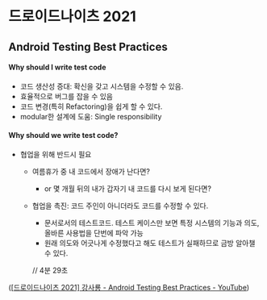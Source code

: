 # 드로이드나이츠 2021

## Android Testing Best Practices 

#### Why should I write test code

- 코드 생산성 증대: 확신을 갖고 시스템을 수정할 수 있음.
- 효율적으로 버그를 잡을 수 있음
- 코드 변경(특히 Refactoring)을 쉽게 할 수 있다.
- modular한 설계에 도움: Single responsibility

#### Why should we write test code?

- 협업을 위해 반드시 필요

  - 여름휴가 중 내 코드에서 장애가 난다면?

    - or 몇 개월 뒤의 내가 갑자기 내 코드를 다시 보게 된다면?

  - 협업을 촉진: 코드 주인이 아니더라도 코드를 수정할 수 있다.

    - 문서로서의 테스트코드. 테스트 케이스만 보면 특정 시스템의 기능과 의도, 올바른 사용법을 단번에 파악 가능
    - 원래 의도와 어긋나게 수정했다고 해도 테스트가 실패하므로 금방 알아챌 수 있다.

    // 4분 29초

([[드로이드나이츠 2021\] 강사룡 - Android Testing Best Practices - YouTube](https://www.youtube.com/watch?v=D_tWlb2deX8&ab_channel=DroidKnights))
